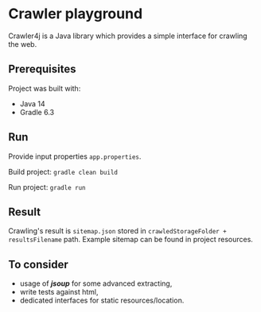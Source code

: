 # Crawler playground

Crawler4j is a Java library which provides a simple interface for crawling the web. 

## Prerequisites
   
Project was built with:
   * Java 14
   * Gradle 6.3
   
## Run

Provide input properties `app.properties`.

Build project:
`gradle clean build`

Run project:
`gradle run`

## Result

Crawling's result is `sitemap.json` stored in `crawledStorageFolder + resultsFilename` path. Example sitemap can be found in 
project resources.

## To consider
- usage of **_jsoup_** for some advanced extracting,
- write tests against html,
- dedicated interfaces for static resources/location.



